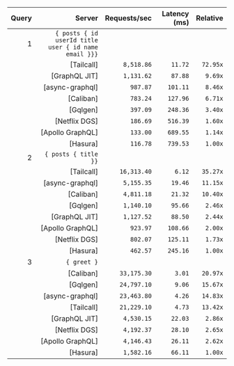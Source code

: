 <!-- PERFORMANCE_RESULTS_START -->

| Query | Server | Requests/sec | Latency (ms) | Relative |
|-------:|--------:|--------------:|--------------:|---------:|
| 1 | `{ posts { id userId title user { id name email }}}` |
|| [Tailcall] | `8,518.86` | `11.72` | `72.95x` |
|| [GraphQL JIT] | `1,131.62` | `87.88` | `9.69x` |
|| [async-graphql] | `987.87` | `101.11` | `8.46x` |
|| [Caliban] | `783.24` | `127.96` | `6.71x` |
|| [Gqlgen] | `397.09` | `248.36` | `3.40x` |
|| [Netflix DGS] | `186.69` | `516.39` | `1.60x` |
|| [Apollo GraphQL] | `133.00` | `689.55` | `1.14x` |
|| [Hasura] | `116.78` | `739.53` | `1.00x` |
| 2 | `{ posts { title }}` |
|| [Tailcall] | `16,313.40` | `6.12` | `35.27x` |
|| [async-graphql] | `5,155.35` | `19.46` | `11.15x` |
|| [Caliban] | `4,811.18` | `21.32` | `10.40x` |
|| [Gqlgen] | `1,140.10` | `95.66` | `2.46x` |
|| [GraphQL JIT] | `1,127.52` | `88.50` | `2.44x` |
|| [Apollo GraphQL] | `923.97` | `108.66` | `2.00x` |
|| [Netflix DGS] | `802.07` | `125.11` | `1.73x` |
|| [Hasura] | `462.57` | `245.16` | `1.00x` |
| 3 | `{ greet }` |
|| [Caliban] | `33,175.30` | `3.01` | `20.97x` |
|| [Gqlgen] | `24,797.10` | `9.06` | `15.67x` |
|| [async-graphql] | `23,463.80` | `4.26` | `14.83x` |
|| [Tailcall] | `21,229.10` | `4.73` | `13.42x` |
|| [GraphQL JIT] | `4,530.15` | `22.03` | `2.86x` |
|| [Netflix DGS] | `4,192.37` | `28.10` | `2.65x` |
|| [Apollo GraphQL] | `4,146.43` | `26.11` | `2.62x` |
|| [Hasura] | `1,582.16` | `66.11` | `1.00x` |

<!-- PERFORMANCE_RESULTS_END -->
